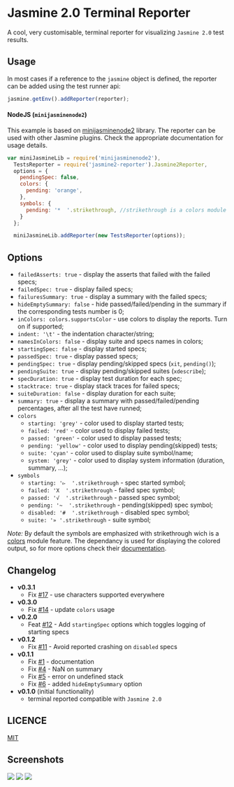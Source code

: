 Jasmine 2.0 Terminal Reporter
=============================

A cool, very customisable, terminal reporter for visualizing `Jasmine 2.0` test results.

Usage
-----

In most cases if a reference to the `jasmine` object is defined, the reporter can be added using the test runner api:

```javascript
jasmine.getEnv().addReporter(reporter);
```

#### NodeJS (`minijasminenode2`\)

This example is based on [minijasminenode2](https://github.com/juliemr/minijasminenode/tree/jasmine2) library. The reporter can be used with other Jasmine plugins. Check the appropriate documentation for usage details.

```javascript
var miniJasmineLib = require('minijasminenode2'),
  TestsReporter = require('jasmine2-reporter').Jasmine2Reporter,
  options = {
    pendingSpec: false,
    colors: {
      pending: 'orange',
    },
    symbols: {
      pending: '*  '.strikethrough, //strikethrough is a colors module feature
    }
  };

  miniJasmineLib.addReporter(new TestsReporter(options));
```

Options
-------

-	`failedAsserts: true` - display the asserts that failed with the failed specs;
-	`failedSpec: true` - display failed specs;
-	`failuresSummary: true` - display a summary with the failed specs;
-	`hideEmptySummary: false` - hide passed/failed/pending in the summary if the corresponding tests number is 0;
-	`inColors: colors.supportsColor` - use colors to display the reports. Turn on if supported;
-	`indent: '\t'` - the indentation character/string;
-	`namesInColors: false` - display suite and specs names in colors;
-	`startingSpec: false` - display started specs;
-	`passedSpec: true` - display passed specs;
-	`pendingSpec: true` - display pending/skipped specs (`xit`, `pending()`);
-	`pendingSuite: true` - display pending/skipped suites (`xdescribe`);
-	`specDuration: true` - display test duration for each spec;
-	`stacktrace: true` - display stack traces for failed specs;
-	`suiteDuration: false` - display duration for each suite;
-	`summary: true` - display a summary with passed/failed/pending percentages, after all the test have runned;
-	`colors`
	-	`starting: 'grey'` - color used to display started tests;
	-	`failed: 'red'` - color used to display failed tests;
	-	`passed: 'green'` - color used to display passed tests;
	-	`pending: 'yellow'` - color used to display pending(skipped) tests;
	-	`suite: 'cyan'` - color used to display suite symbol/name;
	-	`system: 'grey'` - color used to display system information (duration, summary, ...);
-	`symbols`
	-	`starting: '▻  '.strikethrough` - spec started symbol;
	-	`failed: 'X  '.strikethrough` - failed spec symbol;
	-	`passed: '√  '.strikethrough` - passed spec symbol;
	-	`pending: '~  '.strikethrough` - pending(skipped) spec symbol;
	-	`disabled: '#  '.strikethrough` - disabled spec symbol;
	-	`suite: '» '.strikethrough` - suite symbol;

*Note:* By default the symbols are emphasized with strikethrough wich is a [colors](https://www.npmjs.org/package/colors) module feature. The dependancy is used for displaying the colored output, so for more options check their [documentation](https://github.com/Marak/colors.js/blob/master/ReadMe.md).

Changelog
---------

-	**v0.3.1**
	-	Fix [#17](https://github.com/razvanz/jasmine2-reporter/pull/17) - use characters supported everywhere
-	**v0.3.0**
	-	Fix [#14](https://github.com/razvanz/jasmine2-reporter/pull/14) - update `colors` usage
-	**v0.2.0**
	-	Feat [#12](https://github.com/razvanz/jasmine2-reporter/pull/12) - Add `startingSpec` options which toggles logging of starting specs
-	**v0.1.2**
	-	Fix [#11](https://github.com/razvanz/jasmine2-reporter/pull/11) - Avoid reported crashing on `disabled` specs
-	**v0.1.1**
	-	Fix [#1](https://github.com/razvanz/jasmine2-reporter/issues/1) - documentation
	-	Fix [#4](https://github.com/razvanz/jasmine2-reporter/issues/4) - NaN on summary
	-	Fix [#5](https://github.com/razvanz/jasmine2-reporter/issues/5) - error on undefined stack
	-	Fix [#6](https://github.com/razvanz/jasmine2-reporter/issues/6) - added `hideEmptySummary` option
-	**v0.1.0** (initial functionality)
	-	terminal reported compatible with `Jasmine 2.0`

LICENCE
-------

[MIT](https://github.com/razvanz/jasmine2-reporter/blob/master/LICENSE)

Screenshots
-----------

![](https://github.com/razvanz/jasmine2-reporter/blob/master/screenshots/1.png) ![](https://github.com/razvanz/jasmine2-reporter/blob/master/screenshots/2.png) ![](https://github.com/razvanz/jasmine2-reporter/blob/master/screenshots/3.png)
